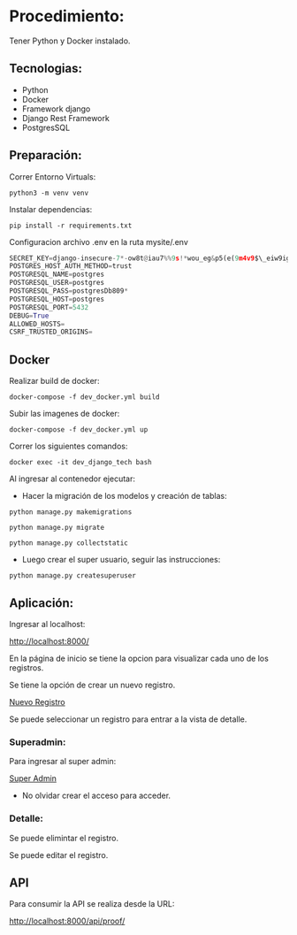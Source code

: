# Procedimiento:

Tener Python y Docker instalado.

## Tecnologias:

- Python
- Docker
- Framework django
- Django Rest Framework
- PostgresSQL

## Preparación:

Correr Entorno Virtuals:

`python3 -m venv venv`

Instalar dependencias:

`pip install -r requirements.txt`

Configuracion archivo .env en la ruta mysite/.env

```py
SECRET_KEY=django-insecure-7*-ow8t@iau7%%9s!*wou_eg&p5(e(9m4v9$\_eiw9iguni@zny
POSTGRES_HOST_AUTH_METHOD=trust
POSTGRESQL_NAME=postgres
POSTGRESQL_USER=postgres
POSTGRESQL_PASS=postgresDb809*
POSTGRESQL_HOST=postgres
POSTGRESQL_PORT=5432
DEBUG=True
ALLOWED_HOSTS=
CSRF_TRUSTED_ORIGINS=
```

## Docker

Realizar build de docker:

`docker-compose -f dev_docker.yml build`

Subir las imagenes de docker:

`docker-compose -f dev_docker.yml up`

Correr los siguientes comandos:

`docker exec -it dev_django_tech bash`

Al ingresar al contenedor ejecutar:

- Hacer la migración de los modelos y creación de tablas:

`python manage.py makemigrations`

`python manage.py migrate`

`python manage.py collectstatic`

- Luego crear el super usuario, seguir las instrucciones:

`python manage.py createsuperuser`

## Aplicación:

Ingresar al localhost:

[http://localhost:8000/](http://localhost:8000/)

En la página de inicio se tiene la opcion para visualizar cada uno de los registros.

Se tiene la opción de crear un nuevo registro.

[Nuevo Registro](http://localhost:8000/register/new)

Se puede seleccionar un registro para entrar a la vista de detalle.

### Superadmin:

Para ingresar al super admin:

[Super Admin](http://localhost:8000/admin)

- No olvidar crear el acceso para acceder.

### Detalle:

Se puede elimintar el registro.

Se puede editar el registro.

## API

Para consumir la API se realiza desde la URL:

[http://localhost:8000/api/proof/](http://localhost:8000/api/proof/)

